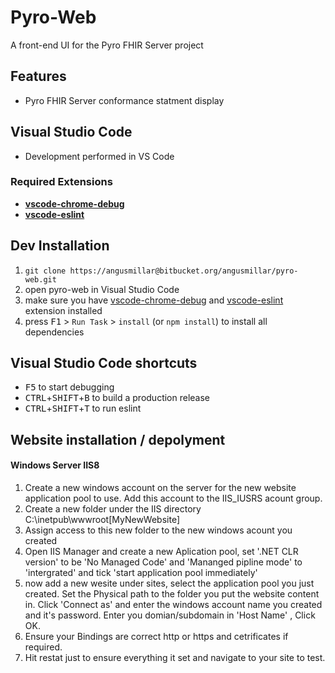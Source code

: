 # Pyro-Web 
A front-end UI for the Pyro FHIR Server project

## Features

* Pyro FHIR Server conformance statment display

## Visual Studio Code

* Development performed in VS Code

### Required Extensions

* [**vscode-chrome-debug**](https://marketplace.visualstudio.com/items?itemName=msjsdiag.debugger-for-chrome)
* [**vscode-eslint**](https://marketplace.visualstudio.com/items?itemName=dbaeumer.vscode-eslint)


## Dev Installation

1.   `git clone https://angusmillar@bitbucket.org/angusmillar/pyro-web.git`
2.   open pyro-web in Visual Studio Code
3.   make sure you have [vscode-chrome-debug](https://marketplace.visualstudio.com/items?itemName=msjsdiag.debugger-for-chrome) and [vscode-eslint](https://marketplace.visualstudio.com/items?itemName=dbaeumer.vscode-eslint) extension installed
4.   press <kbd>F1</kbd> > `Run Task` > `install` (or `npm install`) to install all dependencies


## Visual Studio Code shortcuts

*   <kbd>F5</kbd> to start debugging
*   <kbd>CTRL</kbd>+<kbd>SHIFT</kbd>+<kbd>B</kbd> to build a production release
*   <kbd>CTRL</kbd>+<kbd>SHIFT</kbd>+<kbd>T</kbd> to run eslint

## Website installation / depolyment 
#### Windows Server IIS8
1.  Create a new windows account on the server for the new website application pool to use. Add this account to the IIS_IUSRS acount group.
2.  Create a new folder under the IIS directory C:\inetpub\wwwroot\[MyNewWebsite]
3.  Assign access to this new folder to the new windows acount you created
4.  Open IIS Manager and create a new Aplication pool, set '.NET CLR version' to be 'No Managed Code' and 'Mananged pipline mode' to 'intergrated' and tick 'start application pool immediately'
5.  now add a new wesite under sites, select the application pool you just created. Set the Physical path to the folder you put the website content in. Click 'Connect as' and enter the windows account name you created and it's password. Enter you domian/subdomain in 'Host Name' , Click OK.
6.  Ensure your Bindings are correct http or https and cetrificates if required.
7.  Hit restat just to ensure everything it set and navigate to your site to test.